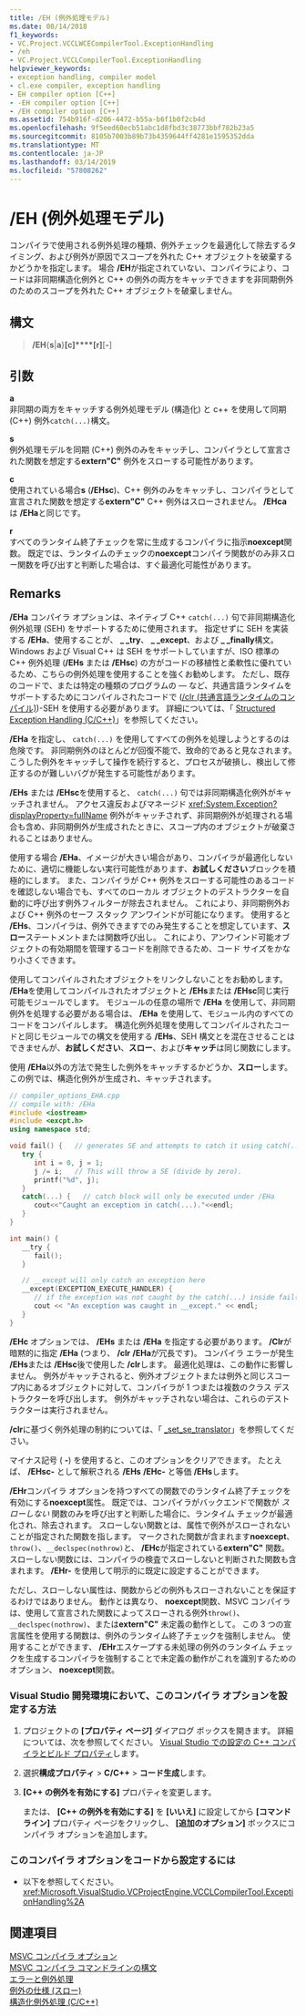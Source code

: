 ```yaml
---
title: /EH (例外処理モデル)
ms.date: 08/14/2018
f1_keywords:
- VC.Project.VCCLWCECompilerTool.ExceptionHandling
- /eh
- VC.Project.VCCLCompilerTool.ExceptionHandling
helpviewer_keywords:
- exception handling, compiler model
- cl.exe compiler, exception handling
- EH compiler option [C++]
- -EH compiler option [C++]
- /EH compiler option [C++]
ms.assetid: 754b916f-d206-4472-b55a-b6f1b0f2cb4d
ms.openlocfilehash: 9f5eed60ecb51abc1d8fbd3c38773bbf782b23a5
ms.sourcegitcommit: 8105b7003b89b73b4359644ff4281e1595352dda
ms.translationtype: MT
ms.contentlocale: ja-JP
ms.lasthandoff: 03/14/2019
ms.locfileid: "57808262"
---
```

# <a name="eh-exception-handling-model"></a>/EH (例外処理モデル)

コンパイラで使用される例外処理の種類、例外チェックを最適化して除去するタイミング、および例外が原因でスコープを外れた C++ オブジェクトを破棄するかどうかを指定します。 場合 **/EH**が指定されていない、コンパイラにより、コードは非同期構造化例外と C++ の例外の両方をキャッチできますを非同期例外のためのスコープを外れた C++ オブジェクトを破棄しません。

## <a name="syntax"></a>構文

> **/EH**{**s**|**a**}**[c]****[r]**[**-**]

## <a name="arguments"></a>引数

**a**<br/>
非同期の両方をキャッチする例外処理モデル (構造化) と c++ を使用して同期 (C++) 例外`catch(...)`構文。

**s**<br/>
例外処理モデルを同期 (C++) 例外のみをキャッチし、コンパイラとして宣言された関数を想定する**extern"C"** 例外をスローする可能性があります。

**c**<br/>
使用されている場合**s** (**/EHsc**)、C++ 例外のみをキャッチし、コンパイラとして宣言された関数を想定する**extern"C"** C++ 例外はスローされません。 **/EHca** は **/EHa**と同じです。

**r**<br/>
すべてのランタイム終了チェックを常に生成するコンパイラに指示**noexcept**関数。 既定では、ランタイムのチェックの**noexcept**コンパイラ関数がのみ非スロー関数を呼び出すと判断した場合は、すぐ最適化可能性があります。

## <a name="remarks"></a>Remarks

 **/EHa** コンパイラ オプションは、ネイティブ C++ `catch(...)` 句で非同期構造化例外処理 (SEH) をサポートするために使用されます。 指定せずに SEH を実装する **/EHa**、使用することが、 **_ _try**、 **_ _except**、および **_ _finally**構文。 Windows および Visual C++ は SEH をサポートしていますが、ISO 標準の C++ 例外処理 (**/EHs** または **/EHsc**) の方がコードの移植性と柔軟性に優れているため、こちらの例外処理を使用することを強くお勧めします。 ただし、既存のコードで、または特定の種類のプログラムの — など、共通言語ランタイムをサポートするためにコンパイルされたコードで ([/clr (共通言語ランタイムのコンパイル)](clr-common-language-runtime-compilation.md))-SEH を使用する必要があります。 詳細については、「 [Structured Exception Handling (C/C++)](../../cpp/structured-exception-handling-c-cpp.md)」を参照してください。

 **/EHa** を指定し、 `catch(...)` を使用してすべての例外を処理しようとするのは危険です。 非同期例外のほとんどが回復不能で、致命的であると見なされます。 こうした例外をキャッチして操作を続行すると、プロセスが破損し、検出して修正するのが難しいバグが発生する可能性があります。

 **/EHs** または **/EHsc**を使用すると、 `catch(...)` 句では非同期構造化例外がキャッチされません。 アクセス違反およびマネージド <xref:System.Exception?displayProperty=fullName> 例外がキャッチされず、非同期例外が処理される場合も含め、非同期例外が生成されたときに、スコープ内のオブジェクトが破棄されることはありません。

使用する場合 **/EHa**、イメージが大きい場合があり、コンパイラが最適化しないために、適切に機能しない実行可能性があります、**お試しください**ブロックを積極的にします。 また、コンパイラが C++ 例外をスローする可能性のあるコードを確認しない場合でも、すべてのローカル オブジェクトのデストラクターを自動的に呼び出す例外フィルターが除去されません。 これにより、非同期例外および C++ 例外のセーフ スタック アンワインドが可能になります。 使用すると **/EHs**、コンパイラは、例外できますでのみ発生することを想定しています、**スロー**ステートメントまたは関数呼び出し。 これにより、アンワインド可能オブジェクトの有効期間を管理するコードを削除できるため、コード サイズをかなり小さくできます。

使用してコンパイルされたオブジェクトをリンクしないことをお勧めします。 **/EHa**を使用してコンパイルされたオブジェクトと **/EHs**または **/EHsc**同じ実行可能モジュールでします。 モジュールの任意の場所で **/EHa** を使用して、非同期例外を処理する必要がある場合は、 **/EHa** を使用して、モジュール内のすべてのコードをコンパイルします。 構造化例外処理を使用してコンパイルされたコードと同じモジュールでの構文を使用する **/EHs**、SEH 構文とを混在させることはできませんが、**お試しください**、**スロー**、および**キャッチ**は同じ関数にします。

使用 **/EHa**以外の方法で発生した例外をキャッチするかどうか、**スロー**します。 この例では、構造化例外が生成され、キャッチされます。

```cpp
// compiler_options_EHA.cpp
// compile with: /EHa
#include <iostream>
#include <excpt.h>
using namespace std;

void fail() {   // generates SE and attempts to catch it using catch(...)
   try {
      int i = 0, j = 1;
      j /= i;   // This will throw a SE (divide by zero).
      printf("%d", j);
   }
   catch(...) {   // catch block will only be executed under /EHa
      cout<<"Caught an exception in catch(...)."<<endl;
   }
}

int main() {
   __try {
      fail();
   }

   // __except will only catch an exception here
   __except(EXCEPTION_EXECUTE_HANDLER) {
      // if the exception was not caught by the catch(...) inside fail()
      cout << "An exception was caught in __except." << endl;
   }
}
```

**/EHc** オプションでは、 **/EHs** または **/EHa** を指定する必要があります。 **/Clr**が暗黙的に指定 **/EHa** (つまり、 **/clr** **/EHa**が冗長です)。 コンパイラ エラーが発生 **/EHs**または **/EHsc**後で使用した **/clr**します。 最適化処理は、この動作に影響しません。 例外がキャッチされると、例外オブジェクトまたは例外と同じスコープ内にあるオブジェクトに対して、コンパイラが 1 つまたは複数のクラス デストラクターを呼び出します。 例外がキャッチされない場合は、これらのデストラクターは実行されません。

**/clr**に基づく例外処理の制約については、「 [_set_se_translator](../../c-runtime-library/reference/set-se-translator.md)」を参照してください。

マイナス記号 ( **-**) を使用すると、このオプションをクリアできます。 たとえば、 **/EHsc-** として解釈される **/EHs** **/EHc-** と等価 **/EHs**します。

**/EHr**コンパイラ オプションを持つすべての関数でのランタイム終了チェックを有効にする**noexcept**属性。 既定では、コンパイラがバックエンドで関数が *スローしない* 関数のみを呼び出すと判断した場合に、ランタイム チェックが最適化され、除去されます。 スローしない関数とは、属性で例外がスローされないことが指定された関数を指します。 マークされた関数が含まれます**noexcept**、 `throw()`、`__declspec(nothrow)`と、 **/EHc**が指定されている**extern"C"** 関数。 スローしない関数には、コンパイラの検査でスローしないと判断された関数も含まれます。 **/EHr-** を使用して明示的に既定に設定することができます。

ただし、スローしない属性は、関数からどの例外もスローされないことを保証するわけではありません。 動作とは異なり、 **noexcept**関数、MSVC コンパイラは、使用して宣言された関数によってスローされる例外`throw()`、 `__declspec(nothrow)`、または**extern"C"** 未定義の動作として。 この 3 つの宣言属性を使用する関数は、例外のランタイム終了チェックを強制しません。 使用することができます、 **/EHr**エスケープする未処理の例外のランタイム チェックを生成するコンパイラを強制することで未定義の動作がこれを識別するためのオプション、 **noexcept**関数。

### <a name="to-set-this-compiler-option-in-the-visual-studio-development-environment"></a>Visual Studio 開発環境において、このコンパイラ オプションを設定する方法

1. プロジェクトの **[プロパティ ページ]** ダイアログ ボックスを開きます。 詳細については、次を参照してください。 [Visual Studio での設定の C++ コンパイラとビルド プロパティ](../working-with-project-properties.md)します。

1. 選択**構成プロパティ** > **C/C++** > **コード生成**します。

1. **[C++ の例外を有効にする]** プロパティを変更します。

   または、 **[C++ の例外を有効にする]** を **[いいえ]** に設定してから **[コマンド ライン]** プロパティ ページをクリックし、 **[追加のオプション]** ボックスにコンパイラ オプションを追加します。

### <a name="to-set-this-compiler-option-programmatically"></a>このコンパイラ オプションをコードから設定するには

- 以下を参照してください。<xref:Microsoft.VisualStudio.VCProjectEngine.VCCLCompilerTool.ExceptionHandling%2A>

## <a name="see-also"></a>関連項目

[MSVC コンパイラ オプション](compiler-options.md)<br/>
[MSVC コンパイラ コマンドラインの構文](compiler-command-line-syntax.md)<br/>
[エラーと例外処理](../../cpp/errors-and-exception-handling-modern-cpp.md)<br/>
[例外の仕様 (スロー)](../../cpp/exception-specifications-throw-cpp.md)<br/>
[構造化例外処理 (C/C++)](../../cpp/structured-exception-handling-c-cpp.md)
